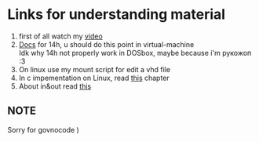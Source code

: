 # Links for understanding material
1. first of all watch my [video][video]
2. [Docs][docs] for 14h, u should do this point in virtual-machine <br>
   Idk why 14h not properly work in DOSbox, maybe because i'm рукожоп :3 
3. On linux use my mount script for edit a vhd file
4. In c impementation on Linux, read [this][c] chapter
5. About in&out read [this][in/out]

## NOTE
Sorry for govnocode )


[video]:[https://youtu.be/h8RPA4Sb-Ps]
[docs]:[http://www.codenet.ru/progr/dos/int_0013.php]
[c]:[https://www.cmrr.umn.edu/~strupp/serial.html]
[in/out]:[https://sysprog.ru/post/komandy-in-i-out]